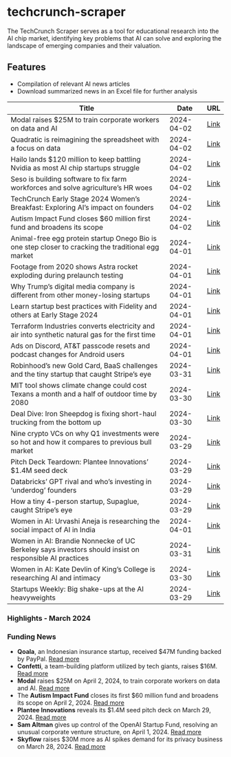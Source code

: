 # techcrunch-scraper

The TechCrunch Scraper serves as a tool for educational research into the AI chip market, identifying key problems that AI can solve and exploring the landscape of emerging companies and their valuation.

## Features 

- Compilation of relevant AI news articles
- Download summarized news in an Excel file for further analysis

| Title                                                                                          | Date       | URL  |
|-----------------------------------------------------------------------------------------------|------------|------|
| Modal raises $25M to train corporate workers on data and AI                                   | 2024-04-02 | [Link](https://techcrunch.com/2024/04/02/modal-raises-25m-to-make-corporate-upskilling-more-effective/)                                                  |
| Quadratic is reimagining the spreadsheet with a focus on data                                | 2024-04-02 | [Link](https://techcrunch.com/2024/04/02/quadratic-is-reimagining-the-spreadsheet-with-a-focus-on-data/)                                                  |
| Hailo lands $120 million to keep battling Nvidia as most AI chip startups struggle            | 2024-04-02 | [Link](https://techcrunch.com/2024/04/02/hailo-ai-chip-startup-lands-120m-to-battle-nvidia/)                                                             |
| Seso is building software to fix farm workforces and solve agriculture’s HR woes              | 2024-04-02 | [Link](https://techcrunch.com/2024/04/02/seso-is-building-software-to-fix-farm-workforces-and-solve-agricultures-hr-woes/)                                |
| TechCrunch Early Stage 2024 Women’s Breakfast: Exploring AI’s impact on founders              | 2024-04-02 | [Link](https://techcrunch.com/2024/04/02/techcrunch-early-stage-2024-womens-breakfast-exploring-ais-impact-on-founders/)                                  |
| Autism Impact Fund closes $60 million first fund and broadens its scope                       | 2024-04-02 | [Link](https://techcrunch.com/2024/04/02/autism-impact-fund/)                                                                                            |
| Animal-free egg protein startup Onego Bio is one step closer to cracking the traditional egg market | 2024-04-01 | [Link](https://techcrunch.com/2024/04/01/animal-free-egg-protein-onego-bio-40m/)                                                                         |
| Footage from 2020 shows Astra rocket exploding during prelaunch testing                      | 2024-04-01 | [Link](https://techcrunch.com/2024/04/01/astra-rocket-explodes-2020-launch-failure-video-footage/)                                                         |
| Why Trump’s digital media company is different from other money-losing startups               | 2024-04-01 | [Link](https://techcrunch.com/2024/04/01/why-trumps-digital-media-company-is-different-from-other-money-losing-startups/)                                  |
| Learn startup best practices with Fidelity and others at Early Stage 2024                     | 2024-04-01 | [Link](https://techcrunch.com/2024/04/01/learn-startup-best-practices-with-fidelity-and-others-at-early-stage-2024/)                                        |
| Terraform Industries converts electricity and air into synthetic natural gas for the first time | 2024-04-01 | [Link](https://techcrunch.com/2024/04/01/terraform-industries-converted-electricity-and-air-into-synthetic-natural-gas/)                                   |
| Ads on Discord, AT&T passcode resets and podcast changes for Android users                   | 2024-04-01 | [Link](https://techcrunch.com/2024/04/01/ads-on-discord-att-passcode-resets-and-podcast-changes-for-android-users/)                                         |
| Robinhood’s new Gold Card, BaaS challenges and the tiny startup that caught Stripe’s eye     | 2024-03-31 | [Link](https://techcrunch.com/2024/03/31/robinhoods-new-gold-card-baas-challenges-and-the-tiny-startup-that-caught-stripes-eye/)                             |
| MIT tool shows climate change could cost Texans a month and a half of outdoor time by 2080    | 2024-03-30 | [Link](https://techcrunch.com/2024/03/30/mit-outdoor-days/)                                                                                                |
| Deal Dive: Iron Sheepdog is fixing short-haul trucking from the bottom up                    | 2024-03-30 | [Link](https://techcrunch.com/2024/03/30/iron-sheepdog-is-fixing-short-haul-trucking-from-the-bottom-up/)                                                  |
| Nine crypto VCs on why Q1 investments were so hot and how it compares to previous bull market | 2024-03-29 | [Link](https://techcrunch.com/2024/03/29/nine-crypto-vcs-weigh-in-on-why-q1-investments-were-so-hot-and-how-it-compares-to-the-previous-bull-market/)  |
| Pitch Deck Teardown: Plantee Innovations’ $1.4M seed deck                                    | 2024-03-29 | [Link](https://techcrunch.com/2024/03/29/sample-seed-pitch-deck-plantee-innovations/)                                                                      |
| Databricks’ GPT rival and who’s investing in ‘underdog’ founders                              | 2024-03-29 | [Link](https://techcrunch.com/2024/03/29/databricks-gpt-rival-and-whos-investing-in-underdog-founders/)                                                      |
| How a tiny 4-person startup, Supaglue, caught Stripe’s eye                                   | 2024-03-29 | [Link](https://techcrunch.com/2024/03/29/supaglue-stripe-acquire-acquisition/)                                                                              |
| Women in AI: Urvashi Aneja is researching the social impact of AI in India                   | 2024-04-01 | [Link](https://techcrunch.com/2024/04/01/women-in-ai-urvashi-aneja-is-researching-the-social-impact-of-ai-in-india/)                                       |
| Women in AI: Brandie Nonnecke of UC Berkeley says investors should insist on responsible AI practices | 2024-03-31 | [Link](https://techcrunch.com/2024/03/31/women-in-ai-brandie-nonnecke-of-uc-berkeley-says-investors-should-insist-on-responsible-ai-practices/)            |
| Women in AI: Kate Devlin of King’s College is researching AI and intimacy                    | 2024-03-30 | [Link](https://techcrunch.com/2024/03/30/women-in-ai-kate-devlin-of-kings-college-is-researching-ai-and-intimacy/)                                         |
| Startups Weekly: Big shake-ups at the AI heavyweights                                          | 2024-03-29 | [Link](https://techcrunch.com/2024/03/29/startups-weekly-ai-shakeups/)                                                                                

### Highlights - March 2024

### Funding News
- **Qoala**, an Indonesian insurance startup, received $47M funding backed by PayPal. [Read more](URL)
- **Confetti**, a team-building platform utilized by tech giants, raises $16M. [Read more](URL)
- **Modal** raises $25M on April 2, 2024, to train corporate workers on data and AI. [Read more](https://techcrunch.com/2024/04/02/modal-raises-25m-to-make-corporate-upskilling-more-effective/)
- The **Autism Impact Fund** closes its first $60 million fund and broadens its scope on April 2, 2024. [Read more](https://techcrunch.com/2024/04/02/autism-impact-fund/)
- **Plantee Innovations** reveals its $1.4M seed pitch deck on March 29, 2024. [Read more](https://techcrunch.com/2024/03/29/sample-seed-pitch-deck-plantee-innovations/)
- **Sam Altman** gives up control of the OpenAI Startup Fund, resolving an unusual corporate venture structure, on April 1, 2024. [Read more](https://techcrunch.com/2024/04/01/sam-altman-gives-up-control-of-openai-startup-fund-resolving-unusual-corporate-venture-structure/)
- **Skyflow** raises $30M more as AI spikes demand for its privacy business on March 28, 2024. [Read more](https://techcrunch.com/2024/03/28/skyflow-raises-30m-ai-spikes-privacy-business/)
